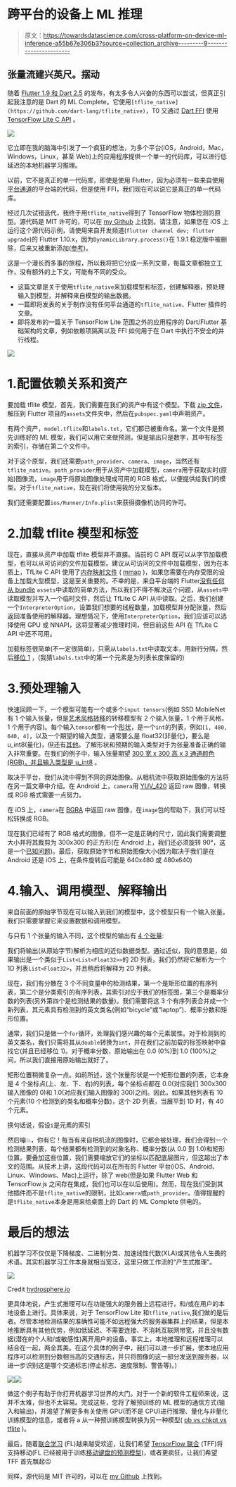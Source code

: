 # 跨平台的设备上 ML 推理

> 原文：<https://towardsdatascience.com/cross-platform-on-device-ml-inference-a55b67e306b3?source=collection_archive---------9----------------------->

## 张量流建兴英尺。摆动

随着 [Flutter 1.9 和 Dart 2.5](https://medium.com/dartlang/announcing-dart-2-5-super-charged-development-328822024970) 的发布，有太多令人兴奋的东西可以尝试，但真正引起我注意的是 Dart 的 ML Complete。它使用`[tflite_native](https://github.com/dart-lang/tflite_native)`，T0 又通过 [Dart FFI](https://dart.dev/guides/libraries/c-interop) 使用 [TensorFlow Lite C API](https://github.com/tensorflow/tensorflow/blob/master/tensorflow/lite/experimental/c/c_api.h) 。

![](img/aa1723ecb9af1b6094e9d595b8649fb5.png)

它立即在我的脑海中引发了一个疯狂的想法，为多个平台(iOS，Android，Mac，Windows，Linux，甚至 Web)上的应用程序提供一个单一的代码库，可以进行低延迟的本地机器学习推理。

以前，它不是真正的单一代码库，即使是使用 Flutter，因为必须有一些来自使用[平台通道](https://flutter.dev/docs/development/platform-integration/platform-channels)的平台端的代码，但是使用 FFI，我们现在可以说它是真正的单一代码库。

经过几次试错迭代，我终于用`tflite_native`得到了 TensorFlow 物体检测的原型。源代码是 MIT 许可的，可以在 [my Github](https://github.com/truongsinh/flutter_ssd_mobilenet/) 上找到。请注意，如果您在 iOS 上运行这个源代码示例，请使用来自开发频道(`flutter channel dev; flutter upgrade`)的 Flutter 1.10.x，因为`DynamicLibrary.process()`在 1.9.1 稳定版中被删除，后来又被重新添加([参考](https://groups.google.com/d/msg/dart-ffi/dyFDpRq2I4E/Aj-ozil7AwAJ))。

这是一个漫长而多事的旅程，所以我将把它分成一系列文章，每篇文章都独立工作，没有额外的上下文，可能有不同的受众。

*   这篇文章是关于使用`tflite_native`来加载模型和标签，创建解释器，预处理输入到模型，并解释来自模型的输出数据。
*   一篇即将发表的关于制作没有任何平台通道的`tflite_native`、Flutter 插件的文章。
*   即将发布的一篇关于 TensorFlow Lite 范围之外的应用程序的 Dart/Flutter 基础架构的文章，例如依赖项隔离以及 FFI 如何用于在 Dart 中执行不安全的并行线程。

![](img/df216e81bb59f1d28a8ee2f1aad7914a.png)

# 1.配置依赖关系和资产

要加载 tflite 模型，首先，我们需要在我们的资产中有这个模型。下载 [zip 文件](https://storage.googleapis.com/download.tensorflow.org/models/tflite/coco_ssd_mobilenet_v1_1.0_quant_2018_06_29.zip)，解压到 Flutter 项目的`assets`文件夹中，然后在`pubspec.yaml`中声明资产。

有两个资产，`model.tflite`和`labels.txt`，它们都已被重命名。第一个文件是预先训练好的 ML 模型，我们可以用它来做预测，但是输出只是数字，其中有标签的索引，存储在第二个文件中。

对于这个原型，我们还需要`path_provider`、`camera`、`image`，当然还有`tflite_native`。`path_provider`用于从资产中加载模型，`camera`用于获取实时(原始)图像流，`image`用于将原始图像处理成可用的 RGB 格式，以便提供给我们的模型。对于`tflite_native`，现在我们将使用我的分叉版本。

我们还需要配置`ios/Runner/Info.plist`来获得摄像机访问的许可。

# 2.加载 tflite 模型和标签

现在，直接从资产中加载 tflite 模型并不直接。当前的 C API 既可以从字节加载模型，也可以从可访问的文件加载模型。建议从可访问的文件中加载模型，因为在本质上，TfLite C API 使用了[内存映射文件](https://en.wikipedia.org/wiki/Memory-mapped_file) ( [mmap](https://en.wikipedia.org/wiki/Mmap) )，如果您需要在内存受限的设备上加载大型模型，这是至关重要的。不幸的是，来自平台端的 Flutter[没有任何从 bundle](https://github.com/flutter/flutter/issues/31501) `assets`中读取的简单方法，所以我们不得不解决这个问题，从`assets`中读取模型并写入一个临时文件，然后让 TfLite C API 从中读取。之后，我们创建一个`InterpreterOption`，设置我们想要的线程数量，加载模型并分配张量，然后返回准备使用的解释器。理想情况下，使用`InterpreterOption`，我们应该可以选择使用 GPU 或 NNAPI，这将显著减少推理时间，但目前这些 API 在 TfLite C API 中还不可用。

加载标签很简单(不一定很简单)，只需从`labels.txt`中读取文本，用新行分隔，然后[移位 1](https://en.wikipedia.org/wiki/Off-by-one_error) ，(我猜`labels.txt`中的第一个元素是为列表长度保留的)

# 3.预处理输入

快速回顾一下，一个模型可能有一个或多个`input tensors`(例如 SSD MobileNet 有 1 个输入张量，但是[艺术风格转移](https://codelabs.developers.google.com/codelabs/tensorflow-style-transfer-android/index.html)的转移模型有 2 个输入张量，1 个用于风格，1 个用于内容)。每个输入`tensor`都有一个[形状](https://www.tensorflow.org/api_docs/python/tf/shape)，是一个`int`的列表，例如`[1, 480, 640, 4]`，以及一个期望的输入类型，通常要么是 float32(非量化)，要么是 u_int8(量化)，但还有[其他](https://www.tensorflow.org/api_docs/java/reference/org/tensorflow/DataType)。了解形状和预期的输入类型对于为张量准备正确的输入非常重要。在我们的例子中，输入张量期望 [300 宽 x 300 高 x 3 通道颜色(RGB)，并且输入类型是 u_int8](https://www.tensorflow.org/lite/models/object_detection/overview#input) 。

取决于平台，我们从流中得到不同的原始图像。从相机流中获取原始图像的方法将在另一篇文章中介绍。在 Android 上，`camera`用 [YUV_420](https://developer.android.com/reference/android/graphics/ImageFormat#YUV_420_888) 返回 raw 图像，转换成 RGB 格式需要一点努力。

在 iOS 上，`camera`在 [BGRA](https://github.com/flutter/plugins/blob/master/packages/camera/lib/camera_image.dart#L64) 中返回 raw 图像，在`image`包的帮助下，我们可以轻松转换成 RGB。

现在我们已经有了 RGB 格式的图像，但不一定是正确的尺寸，因此我们需要调整大小并将其裁剪为 300x300 的正方形(在 Android 上，我们还必须旋转 90°，这是一个[已知问题](https://github.com/flutter/flutter/issues/16587))。最后，获取原始字节和原始图像大小(因为取决于我们是在 Android 还是 iOS 上，在条件旋转后可能是 640x480 或 480x640)

# 4.输入、调用模型、解释输出

来自前面的原始字节现在可以输入到我们的模型中，这个模型只有一个输入张量。我们只需要掌握它来设置数据和调用模型。

与只有 1 个张量的输入不同，这个模型的输出有 [4 个张量](https://www.tensorflow.org/lite/models/object_detection/overview#output):

我们将输出(从原始字节)解析为相应的近似数据类型。通过近似，我的意思是，如果输出是一个类似于`List<List<Float32>>`的 2D 列表，我们仍然将它解析为一个 1D 列表`List<Float32>`，并且稍后将解释为 2D 列表。

现在，我们有分散在 3 个不同变量中的检测结果，第一个是矩形位置的有序列表，第二个是分类索引的有序列表，其索引对应于我们的标签图，第三个是概率分数的列表(另外第四个是检测结果的数量)。我们需要将这 3 个有序列表合并成一个新列表，其元素具有检测到的英文类名(例如“bicycle”或“laptop”)、概率分数和矩形位置。

通常，我们只是做一个`for`循环，处理我们感兴趣的每个元素属性。对于检测到的英文类名，我们只需将其从`double`转换为`int`，并在我们之前加载的标签映射中查找它(并且已经移位 1)。对于概率分数，原始输出在 0.0 (0%)到 1.0 (100%)之间，所以我们直接用原始输出就好了。

矩形位置稍微复杂一点。如前所述，这个张量形状是一个矩形位置的列表，它本身是 4 个坐标点(上、左、下、右)的列表，每个坐标点都在 0.0(对应我们 300x300 输入图像的 0)和 1.0(对应我们输入图像的 300)之间。因此，如果其他列表有 10 个元素(10 个检测到的类名和概率分数)，这个 2D 列表，当展平到 1D 时，有 40 个元素。

换句话说，假设`i`是元素的索引

然后嘣💥，你有它！每当有来自相机流的图像时，它都会被处理，我们会得到一个检测结果列表，每个结果都有检测到的对象名称、概率分数(从 0.0 到 1.0)和矩形位置。要叠加这些位置，我们需要缩放它们的坐标以匹配底层图片，但这超出了本文的范围。从技术上讲，这段代码可以在所有的 Flutter 平台(iOS、Android、Linux、Windows、Mac)上运行，除了 web(但是如果 Flutter Web 和 TensorFlow.js 之间存在集成，我们也可以在以后使用)。然而，现在我们受到其他插件而不是`tflite_native`的限制，比如`camera`或`path_provider`。值得提醒的是`tflite_native`本身是用来给桌面上的 Dart 的 ML Complete 供电的。

# 最后的想法

机器学习不仅仅是下降梯度、二进制分类、加速线性代数(XLA)或其他令人生畏的术语。其实机器学习工作本身就相当宽泛，这里只做工作流的“产生式推理”。

![](img/05f1b51d4620d8634bdb08e4f8a7aced.png)

Credit [hydrosphere.io](https://medium.com/hydrosphere-io/train-and-deliver-machine-learning-models-to-production-with-a-single-button-push-a6f89dcb1bfb)

更具体地说，产生式推理可以在功能强大的服务器上远程进行，和/或在用户的本地设备上进行。具体来说，对于 TensorFlow Lite 和`tflite_native`,我们做的是后者。尽管本地检测结果的准确性可能不如远程强大的服务器集群上的结果，但是本地推断具有其他优势，例如低延迟、不需要连接、不消耗互联网带宽，并且没有数据(潜在的个人和/或敏感性)离开用户的设备。事实上，本地推理和远程推理可以结合在一起，两全其美。在这个具体的例子中，我们可以进一步扩展，使本地应用程序可以检测到分数相当高的交通标志，并只将图像的这一部分发送到服务器，以进一步识别这是哪个交通标志(停止标志、速度限制、警告等)。)

![](img/2d26bf9c4315c38cc5d8af166a5ad710.png)![](img/0beda3f7d693647617bddc6b2676f8f2.png)

做这个例子有助于你打开机器学习世界的大门。对于一个新的软件工程师来说，这并不太难，但也不太容易。完成这些，您将了解预训练的 ML 模型的通信方式(输入和输出)，并渴望了解更多有关使用 GPU(而不是 CPU)进行推理、量化与非量化训练模型的信息，或者将 a 从一种预训练模型转换为另一种模型( [pb vs chkpt vs tflite](https://www.tensorflow.org/guide/saved_model) )。

最后，随着[联合学习](https://ai.googleblog.com/2017/04/federated-learning-collaborative.html) (FL)越来越受欢迎，让我们希望 [TensorFlow 联合](https://www.tensorflow.org/federated) (TFF)将支持移动(FL 已经被用于训练[移动键盘的预测模型](https://arxiv.org/abs/1811.03604))，或者更疯狂，让我们希望 TFF 首先飘起😉

同样，源代码是 MIT 许可的，可以在 [my Github](https://github.com/truongsinh/flutter_ssd_mobilenet/) 上找到。